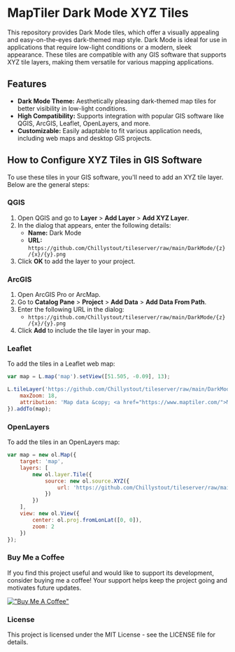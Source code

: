 # MapTiler Dark Mode XYZ Tiles

This repository provides Dark Mode tiles, which offer a visually appealing and easy-on-the-eyes dark-themed map style. Dark Mode is ideal for use in applications that require low-light conditions or a modern, sleek appearance. These tiles are compatible with any GIS software that supports XYZ tile layers, making them versatile for various mapping applications.

## Features

- **Dark Mode Theme:** Aesthetically pleasing dark-themed map tiles for better visibility in low-light conditions.
- **High Compatibility:** Supports integration with popular GIS software like QGIS, ArcGIS, Leaflet, OpenLayers, and more.
- **Customizable:** Easily adaptable to fit various application needs, including web maps and desktop GIS projects.

## How to Configure XYZ Tiles in GIS Software

To use these tiles in your GIS software, you'll need to add an XYZ tile layer. Below are the general steps:

### QGIS

1. Open QGIS and go to **Layer** > **Add Layer** > **Add XYZ Layer**.
2. In the dialog that appears, enter the following details:
   - **Name:** Dark Mode
   - **URL:** `https://github.com/Chillystout/tileserver/raw/main/DarkMode/{z}/{x}/{y}.png`
3. Click **OK** to add the layer to your project.

### ArcGIS

1. Open ArcGIS Pro or ArcMap.
2. Go to **Catalog Pane** > **Project** > **Add Data** > **Add Data From Path**.
3. Enter the following URL in the dialog:
   - `https://github.com/Chillystout/tileserver/raw/main/DarkMode/{z}/{x}/{y}.png`
4. Click **Add** to include the tile layer in your map.

### Leaflet

To add the tiles in a Leaflet web map:

```javascript
var map = L.map('map').setView([51.505, -0.09], 13);

L.tileLayer('https://github.com/Chillystout/tileserver/raw/main/DarkMode/{z}/{x}/{y}.png', {
    maxZoom: 18,
    attribution: 'Map data &copy; <a href="https://www.maptiler.com/">MapTiler</a>'
}).addTo(map);
```

### OpenLayers

To add the tiles in an OpenLayers map:

```javascript
var map = new ol.Map({
    target: 'map',
    layers: [
        new ol.layer.Tile({
            source: new ol.source.XYZ({
                url: 'https://github.com/Chillystout/tileserver/raw/main/DarkMode/{z}/{x}/{y}.png'
            })
        })
    ],
    view: new ol.View({
        center: ol.proj.fromLonLat([0, 0]),
        zoom: 2
    })
});
```

### Buy Me a Coffee
If you find this project useful and would like to support its development, consider buying me a coffee! Your support helps keep the project going and motivates future updates.

[!["Buy Me A Coffee"](https://www.buymeacoffee.com/assets/img/custom_images/orange_img.png)](https://www.buymeacoffee.com/chillystout)

### License
This project is licensed under the MIT License - see the LICENSE file for details.